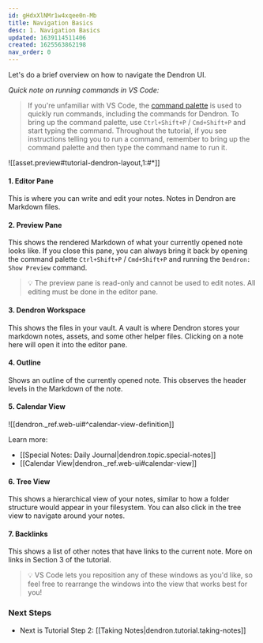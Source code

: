 ```yaml
---
id: gHdxXlNMr1w4xqee0n-Mb
title: Navigation Basics
desc: 1. Navigation Basics
updated: 1639114511406
created: 1625563862198
nav_order: 0
---
```


Let's do a brief overview on how to navigate the Dendron UI.

_Quick note on running commands in VS Code:_

>If you're unfamiliar with VS Code, the [command palette](https://code.visualstudio.com/docs/getstarted/userinterface#_command-palette) is used to quickly run commands, including the commands for Dendron. To bring up the command palette, use `Ctrl+Shift+P` / `Cmd+Shift+P` and start typing the command. Throughout the tutorial, if you see instructions telling you to run a command, remember to bring up the command palette and then type the command name to run it.

![[asset.preview#tutorial-dendron-layout,1:#*]]

#### 1. Editor Pane

This is where you can write and edit your notes. Notes in Dendron are Markdown files.

#### 2. Preview Pane

This shows the rendered Markdown of what your currently opened note looks like. If you close this pane, you can always bring it back by opening the command palette `Ctrl+Shift+P` / `Cmd+Shift+P` and running the `Dendron: Show Preview` command.

>💡 The preview pane is read-only and cannot be used to edit notes. All editing must be done in the editor pane.

#### 3. Dendron Workspace

This shows the files in your vault. A vault is where Dendron stores your markdown notes, assets, and some other helper files. Clicking on a note here will open it into the editor pane.

#### 4. Outline

Shows an outline of the currently opened note. This observes the header levels in the Markdown of the note.

#### 5. Calendar View

![[dendron._ref.web-ui#^calendar-view-definition]]

Learn more:

- [[Special Notes: Daily Journal|dendron.topic.special-notes]]
- [[Calendar View|dendron._ref.web-ui#calendar-view]]

#### 6. Tree View

This shows a hierarchical view of your notes, similar to how a folder structure would appear in your filesystem. You can also click in the tree view to navigate around your notes.

#### 7. Backlinks

This shows a list of other notes that have links to the current note. More on links in Section 3 of the tutorial.

> 💡 VS Code lets you reposition any of these windows as you'd like, so feel free to rearrange the windows into the view that works best for you!

### Next Steps

- Next is Tutorial Step 2: [[Taking Notes|dendron.tutorial.taking-notes]]
